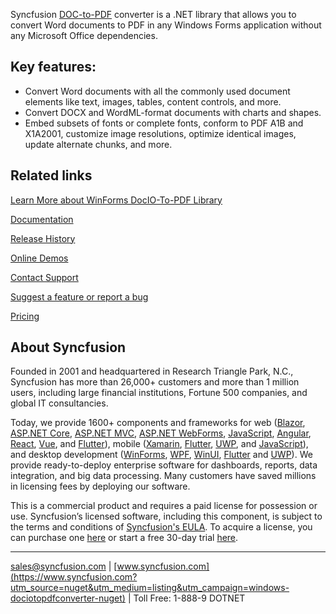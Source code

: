 Syncfusion [DOC-to-PDF](https://www.syncfusion.com/word-framework/net?utm_source=nuget&utm_medium=listing&utm_campaign=windows-dociotopdfconverter-nuget
) converter is a .NET library that allows you to convert Word documents to PDF in any Windows Forms application without any Microsoft Office dependencies.

## Key features:
* Convert Word documents with all the commonly used document elements like text, images, tables, content controls, and more.
* Convert DOCX and WordML-format documents with charts and shapes.
* Embed subsets of fonts or complete fonts, conform to PDF A1B and X1A2001, customize image resolutions, optimize identical images, update alternate chunks, and more.

## Related links
[Learn More about WinForms DocIO-To-PDF Library](https://www.syncfusion.com/word-framework/net?utm_source=nuget&utm_medium=listing&utm_campaign=windows-dociotopdfconverter-nuget)

[Documentation](https://help.syncfusion.com/file-formats/docio/getting-started#converting-word-document-to-pdf?utm_source=nuget&utm_medium=listing&utm_campaign=windows-dociotopdfconverter-nuget)

[Release History](https://help.syncfusion.com/windowsforms/release-notes/v19.4.0.52?utm_source=nuget&utm_medium=listing&utm_campaign=windows-dociotopdfconverter-nuget)

[Online Demos](https://github.com/syncfusion/winforms-demos/?utm_source=nuget&utm_medium=listing&utm_campaign=windows-dociotopdfconverter-nuget)

[Contact Support](https://www.syncfusion.com/support/directtrac/incidents/newincident/?utm_source=nuget&utm_medium=listing&utm_campaign=windows-dociotopdfconverter-nuget)

[Suggest a feature or report a bug](https://www.syncfusion.com/feedback/winforms?utm_source=nuget&utm_medium=listing&utm_campaign=windows-dociotopdfconverter-nuget)

[Pricing](https://www.syncfusion.com/sales/products/windowsforms?utm_source=nuget&utm_medium=listing&utm_campaign=windows-dociotopdfconverter-nuget)

## About Syncfusion
Founded in 2001 and headquartered in Research Triangle Park, N.C., Syncfusion has more than 26,000+ customers and more than 1 million users, including large financial institutions, Fortune 500 companies, and global IT consultancies.

Today, we provide 1600+ components and frameworks for web ([Blazor](https://www.syncfusion.com/blazor-components?utm_source=nuget&utm_medium=listing&utm_campaign=windows-dociotopdfconverter-nuget), [ASP.NET Core](https://www.syncfusion.com/aspnet-core-ui-controls?utm_source=nuget&utm_medium=listing&utm_campaign=windows-dociotopdfconverter-nuget), [ASP.NET MVC](https://www.syncfusion.com/aspnet-mvc-ui-controls?utm_source=nuget&utm_medium=listing&utm_campaign=windows-dociotopdfconverter-nuget), [ASP.NET WebForms](https://www.syncfusion.com/jquery/aspnet-webforms-ui-controls?utm_source=nuget&utm_medium=listing&utm_campaign=windows-dociotopdfconverter-nuget), [JavaScript](https://www.syncfusion.com/javascript-ui-controls?utm_source=nuget&utm_medium=listing&utm_campaign=windows-dociotopdfconverter-nuget), [Angular](https://www.syncfusion.com/angular-ui-components?utm_source=nuget&utm_medium=listing&utm_campaign=windows-dociotopdfconverter-nuget), [React](https://www.syncfusion.com/react-ui-components?utm_source=nuget&utm_medium=listing&utm_campaign=windows-dociotopdfconverter-nuget), [Vue](https://www.syncfusion.com/vue-ui-components?utm_source=nuget&utm_medium=listing&utm_campaign=windows-dociotopdfconverter-nuget), and [Flutter](https://www.syncfusion.com/flutter-widgets?utm_source=nuget&utm_medium=listing&utm_campaign=windows-dociotopdfconverter-nuget)), mobile ([Xamarin](https://www.syncfusion.com/xamarin-ui-controls?utm_source=nuget&utm_medium=listing&utm_campaign=windows-dociotopdfconverter-nuget), [Flutter](https://www.syncfusion.com/flutter-widgets?utm_source=nuget&utm_medium=listing&utm_campaign=windows-dociotopdfconverter-nuget), [UWP](https://www.syncfusion.com/uwp-ui-controls?utm_source=nuget&utm_medium=listing&utm_campaign=windows-dociotopdfconverter-nuget), and [JavaScript](https://www.syncfusion.com/javascript-ui-controls?utm_source=nuget&utm_medium=listing&utm_campaign=windows-dociotopdfconverter-nuget)), and desktop development ([WinForms](https://www.syncfusion.com/winforms-ui-controls?utm_source=nuget&utm_medium=listing&utm_campaign=windows-dociotopdfconverter-nuget), [WPF](https://www.syncfusion.com/wpf-ui-controls?utm_source=nuget&utm_medium=listing&utm_campaign=windows-dociotopdfconverter-nuget), [WinUI](https://www.syncfusion.com/winui-controls?utm_source=nuget&utm_medium=listing&utm_campaign=windows-dociotopdfconverter-nuget), [Flutter](https://www.syncfusion.com/flutter-widgets?utm_source=nuget&utm_medium=listing&utm_campaign=windows-dociotopdfconverter-nuget) and [UWP](https://www.syncfusion.com/uwp-ui-controls?utm_source=nuget&utm_medium=listing&utm_campaign=windows-dociotopdfconverter-nuget)). We provide ready-to-deploy enterprise software for dashboards, reports, data integration, and big data processing. Many customers have saved millions in licensing fees by deploying our software.


This is a commercial product and requires a paid license for possession or use. Syncfusion’s licensed software, including this component, is subject to the terms and conditions of [Syncfusion's EULA](https://www.syncfusion.com/eula/es/?utm_source=nuget&utm_medium=listing&utm_campaign=windows-dociotopdfconverter-nuget). To acquire a license, you can purchase one [here]( https://www.syncfusion.com/sales/products/windowsforms?utm_source=nuget&utm_medium=listing&utm_campaign=windows-dociotopdfconverter-nuget) or start a free 30-day trial [here](https://www.syncfusion.com/account/manage-trials/start-trials?utm_source=nuget&utm_medium=listing&utm_campaign=windows-dociotopdfconverter-nuget).

___

[sales@syncfusion.com](mailto:sales@syncfusion.com?Subject=Syncfusion%20Notifications%20WinUI-%20NuGet) | [www.syncfusion.com](https://www.syncfusion.com?utm_source=nuget&utm_medium=listing&utm_campaign=windows-dociotopdfconverter-nuget) | Toll Free: 1-888-9 DOTNET



